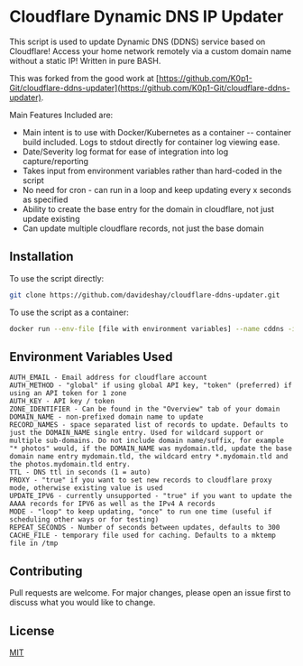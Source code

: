 # Cloudflare Dynamic DNS IP Updater

This script is used to update Dynamic DNS (DDNS) service based on Cloudflare! Access your home network remotely via a custom domain name without a static IP! Written in pure BASH.

This was forked from the good work at [https://github.com/K0p1-Git/cloudflare-ddns-updater](https://github.com/K0p1-Git/cloudflare-ddns-updater).

Main Features Included are:
- Main intent is to use with Docker/Kubernetes as a container -- container build included. Logs to stdout directly for container log viewing ease.
- Date/Severity log format for ease of integration into log capture/reporting
- Takes input from environment variables rather than hard-coded in the script
- No need for cron - can run in a loop and keep updating every x seconds as specified
- Ability to create the base entry for the domain in cloudflare, not just update existing
- Can update multiple cloudflare records, not just the base domain

## Installation

To use the script directly:
```bash
git clone https://github.com/davideshay/cloudflare-ddns-updater.git
```

To use the script as a container:
```bash
docker run --env-file [file with environment variables] --name cddns -it ghcr.io/davideshay/cloudflare-ddns-updater:main
```

## Environment Variables Used

```
AUTH_EMAIL - Email address for cloudflare account
AUTH_METHOD - "global" if using global API key, "token" (preferred) if using an API token for 1 zone
AUTH_KEY - API key / token
ZONE_IDENTIFIER - Can be found in the "Overview" tab of your domain
DOMAIN_NAME - non-prefixed domain name to update
RECORD_NAMES - space separated list of records to update. Defaults to just the DOMAIN_NAME single entry. Used for wildcard support or multiple sub-domains. Do not include domain name/suffix, for example "* photos" would, if the DOMAIN_NAME was mydomain.tld, update the base domain name entry mydomain.tld, the wildcard entry *.mydomain.tld and the photos.mydomain.tld entry.
TTL - DNS ttl in seconds (1 = auto)
PROXY - "true" if you want to set new records to cloudflare proxy mode, otherwise existing value is used
UPDATE_IPV6 - currently unsupported - "true" if you want to update the AAAA records for IPV6 as well as the IPv4 A records
MODE - "loop" to keep updating, "once" to run one time (useful if scheduling other ways or for testing)
REPEAT_SECONDS - Number of seconds between updates, defaults to 300
CACHE_FILE - temporary file used for caching. Defaults to a mktemp file in /tmp
```

## Contributing
Pull requests are welcome. For major changes, please open an issue first to discuss what you would like to change.

## License
[MIT](https://github.com/davideshay/cloudflare-ddns-updater/blob/main/LICENSE)
